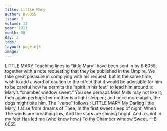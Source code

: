 ```yaml
---
title: Little Mary
author: B-6055
issue: 3
volume: 12
year: 1913
month: 38
day: 2
tags:
layout: page.njk
image:
---
```

LITTLE MARY    Touching lines to “little Mary’’ have been sent in by B 6055, together with a note requesting that they be published in the Umpire.    We take great pleasure in complying with his request, but at the same time, wish to add a word of caution to the effect that it would be advisable for him to be careful how he permits the “spirit in his feet” to lead him around to Mary’s “chamber window sweet.” You see perhaps Miss Mills may not like it; then again perhaps her mother is a light sleeper ; and once more again, the dogs might bite him.    The ”verse” follows :    LITTLE MARY    My Darling little Mary,    I arise from dreams of Thee,    In the first sweet sleep of night,    When The winds are breathing low,    And the stars are shining bright.    And a spirit in my feet    Has led me (who know how,)    To thy Chamber window Sweet. —B 6055


